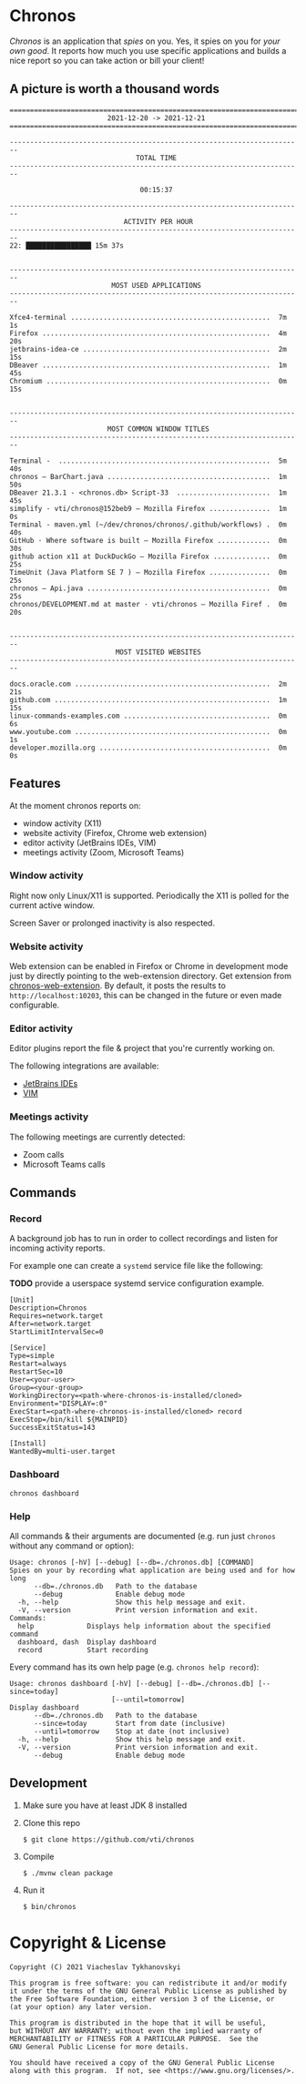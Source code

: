 # Chronos

*Chronos* is an application that _spies_ on you. Yes, it spies on you for _your own good_. It reports how much you use
specific applications and builds a nice report so you can take action or bill your client!

## A picture is worth a thousand words

```
========================================================================
                        2021-12-20 -> 2021-12-21
========================================================================

------------------------------------------------------------------------
                               TOTAL TIME
------------------------------------------------------------------------

                                00:15:37

------------------------------------------------------------------------
                            ACTIVITY PER HOUR
------------------------------------------------------------------------
22: ████████████████ 15m 37s


------------------------------------------------------------------------
                         MOST USED APPLICATIONS
------------------------------------------------------------------------

Xfce4-terminal .................................................  7m  1s
Firefox ........................................................  4m 20s
jetbrains-idea-ce ..............................................  2m 15s
DBeaver ........................................................  1m 45s
Chromium .......................................................  0m 15s


------------------------------------------------------------------------
                        MOST COMMON WINDOW TITLES
------------------------------------------------------------------------

Terminal -  ....................................................  5m 40s
chronos – BarChart.java ........................................  1m 50s
DBeaver 21.3.1 - <chronos.db> Script-33  .......................  1m 45s
simplify · vti/chronos@152beb9 — Mozilla Firefox ...............  1m  0s
Terminal - maven.yml (~/dev/chronos/chronos/.github/workflows) .  0m 40s
GitHub · Where software is built — Mozilla Firefox .............  0m 30s
github action x11 at DuckDuckGo — Mozilla Firefox ..............  0m 25s
TimeUnit (Java Platform SE 7 ) — Mozilla Firefox ...............  0m 25s
chronos – Api.java .............................................  0m 25s
chronos/DEVELOPMENT.md at master · vti/chronos — Mozilla Firef .  0m 20s


------------------------------------------------------------------------
                          MOST VISITED WEBSITES
------------------------------------------------------------------------

docs.oracle.com ................................................  2m 21s
github.com .....................................................  1m 15s
linux-commands-examples.com ....................................  0m  6s
www.youtube.com ................................................  0m  1s
developer.mozilla.org ..........................................  0m  0s

```

## Features

At the moment chronos reports on:

- window activity (X11)
- website activity (Firefox, Chrome web extension)
- editor activity (JetBrains IDEs, VIM)
- meetings activity (Zoom, Microsoft Teams)

### Window activity

Right now only Linux/X11 is supported. Periodically the X11 is polled for the current active window.

Screen Saver or prolonged inactivity is also respected.

### Website activity

Web extension can be enabled in Firefox or Chrome in development mode just by directly pointing to the web-extension
directory. Get extension from [chronos-web-extension](https://github.com/uptosmth/chronos-web-extension). By default, it
posts the results to `http://localhost:10203`, this can be changed in the future or even made configurable.

### Editor activity

Editor plugins report the file & project that you're currently working on.

The following integrations are available:

- [JetBrains IDEs](https://github.com/uptosmth/jetbrains-chronos)
- [VIM](https://github.com/uptosmth/vim-chronos)

### Meetings activity

The following meetings are currently detected:

- Zoom calls
- Microsoft Teams calls

## Commands

### Record

A background job has to run in order to collect recordings and listen for incoming activity reports.

For example one can create a `systemd` service file like the following:

**TODO** provide a userspace systemd service configuration example.

```text
[Unit]
Description=Chronos
Requires=network.target
After=network.target
StartLimitIntervalSec=0

[Service]
Type=simple
Restart=always
RestartSec=10
User=<your-user>
Group=<your-group>
WorkingDirectory=<path-where-chronos-is-installed/cloned>
Environment="DISPLAY=:0"
ExecStart=<path-where-chronos-is-installed/cloned> record
ExecStop=/bin/kill ${MAINPID}
SuccessExitStatus=143

[Install]
WantedBy=multi-user.target
```

### Dashboard

```text
chronos dashboard
```

### Help

All commands & their arguments are documented (e.g. run just `chronos` without any command or option):

```text
Usage: chronos [-hV] [--debug] [--db=./chronos.db] [COMMAND]
Spies on your by recording what application are being used and for how long
      --db=./chronos.db   Path to the database
      --debug             Enable debug mode
  -h, --help              Show this help message and exit.
  -V, --version           Print version information and exit.
Commands:
  help             Displays help information about the specified command
  dashboard, dash  Display dashboard
  record           Start recording
```

Every command has its own help page (e.g. `chronos help record`):

```text
Usage: chronos dashboard [-hV] [--debug] [--db=./chronos.db] [--since=today]
                         [--until=tomorrow]
Display dashboard
      --db=./chronos.db   Path to the database
      --since=today       Start from date (inclusive)
      --until=tomorrow    Stop at date (not inclusive)
  -h, --help              Show this help message and exit.
  -V, --version           Print version information and exit.
      --debug             Enable debug mode
```

## Development

1. Make sure you have at least JDK 8 installed

1. Clone this repo

    ```
    $ git clone https://github.com/vti/chronos
    ```

1. Compile

    ```
    $ ./mvnw clean package
    ```

1. Run it

    ```
    $ bin/chronos
    ```

# Copyright & License

    Copyright (C) 2021 Viacheslav Tykhanovskyi

    This program is free software: you can redistribute it and/or modify
    it under the terms of the GNU General Public License as published by
    the Free Software Foundation, either version 3 of the License, or
    (at your option) any later version.

    This program is distributed in the hope that it will be useful,
    but WITHOUT ANY WARRANTY; without even the implied warranty of
    MERCHANTABILITY or FITNESS FOR A PARTICULAR PURPOSE.  See the
    GNU General Public License for more details.

    You should have received a copy of the GNU General Public License
    along with this program.  If not, see <https://www.gnu.org/licenses/>.

